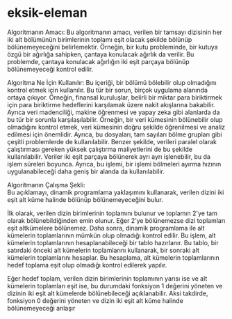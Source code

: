 # eksik-eleman
Algoritmanın Amacı: 
Bu algoritmanın amacı, verilen bir tamsayı dizisinin her iki alt bölümünün birimlerinin toplamı eşit olacak şekilde bölünüp bölünemeyeceğini belirlemektir. Örneğin, bir kutu probleminde, bir kutuya özgü bir ağırlığa sahipken, çantaya konulacak ağırlık da verilir. Bu problemde, çantaya konulacak ağırlığın iki eşit parçaya bölünüp bölünemeyeceği kontrol edilir.


Algoritma Ne İçin Kullanılır: 
Bu içeriği, bir bölümü bölebilir olup olmadığını kontrol etmek için kullanılır. Bu tür bir sorun, birçok uygulama alanında ortaya çıkıyor. Örneğin, finansal kuruluşlar, belirli bir miktar para biriktirmek için para biriktirme hedeflerini karşılamak üzere nakit akışlarına bakabilir. Ayrıca veri madenciliği, makine öğrenmesi ve yapay zeka gibi alanlarda da bu tür bir sorunla karşılaşılabilir. Örneğin, bir veri kümesinin bölünebilir olup olmadığını kontrol etmek, veri kümesinin doğru şekilde öğrenilmesi ve analiz edilmesi için önemlidir. Ayrıca, bu dosyaları, tam sayıları bölme grupları gibi çeşitli problemlerde de kullanılabilir.
Benzer şekilde, verileri paralel olarak çalıştırması gereken yüksek çalıştırma maliyetlerini de bu şekilde kullanılabilir. Veriler iki eşit parçaya bölünerek ayrı ayrı işlenebilir, bu da işlem süreleri boyunca. Ayrıca, bu işlemi, bir işlemi bölmeleri ayırma hızının uygulanabileceği daha geniş bir alanda da kullanılabilir.


Algoritmanın Çalışma Şekli:  
Bu açıklamayı, dinamik programlama yaklaşımını kullanarak, verilen dizini iki eşit alt küme halinde bölünüp bölünemeyeceğini bulur.

İlk olarak, verilen dizin birimlerinin toplamını bulunur ve toplamın 2'ye tam olarak bölünebildiğinden emin olunur. Eğer 2’ye bölünemezse dizi toplamları eşit altkümelere bölünemez. Daha sonra, dinamik programlama ile alt kümelerin toplamlarının mümkün olup olmadığı kontrol edilir. Bu işlem, alt kümelerin toplamlarının hesaplanabileceği bir tablo hazırlanır. Bu tablo, bir satırdaki önceki alt kümelerin toplamlarını kullanarak, bir sonraki alt kümelerin toplamlarını hesaplar. Bu hesaplama, alt kümelerin toplamlarının hedef toplama eşit olup olmadığı kontrol edilerek yapılır.

Eğer hedef toplam, verilen dizin birimlerinin toplamının yarısı ise ve alt kümelerin toplamları eşit ise, bu durumdaki fonksiyon 1 değerini yöneten ve dizinin iki eşit alt kümelerde bölünebileceği açıklanabilir. Aksi takdirde, fonksiyon 0 değerini yöneten ve dizin iki eşit alt küme halinde bölünemeyeceği anlaşır
